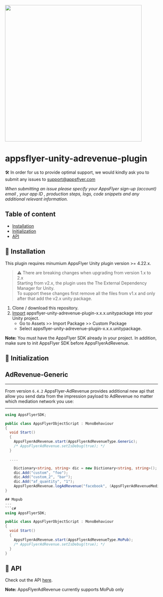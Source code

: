 <img src="https://www.appsflyer.com/wp-content/uploads/2016/11/logo-1.svg"  width="450">

# appsflyer-unity-adrevenue-plugin

🛠 In order for us to provide optimal support, we would kindly ask you to submit any issues to support@appsflyer.com

*When submitting an issue please specify your AppsFlyer sign-up (account) email , your app ID , production steps, logs, code snippets and any additional relevant information.*

## Table of content

- [Installation](#installation)
- [Initialization](#init-sdk)
- [API](#api) 

## <a id="installation"> 📲 Installation
   
   This plugin requires minumium AppsFlyer Unity plugin version >= 4.22.x.

> ⚠️ There are breaking changes when upgrading from version 1.x to 2.x <br> Starting from v2.x, the plugin uses the The External Dependency Manager for Unity. <br> To support these changes first remove all the files from v1.x and only after that add the v2.x unity package.

1. Clone / download this repository.
2. [Import](https://docs.unity3d.com/Manual/AssetPackages.html) appsflyer-unity-adrevenue-plugin-x.x.x.unitypackage  into your Unity project.
    * Go to Assets >> Import Package >> Custom Package
    * Select appsflyer-unity-adrevenue-plugin-x.x.x.unitypackage.

**Note:** You must have the AppsFlyer SDK already in your project. In addition, make sure to init AppsFlyer SDK before AppsFlyerAdRevenue.

## <a id="init-sdk"> 🚀 Initialization

## AdRevenue-Generic
---
From version `6.4.2` AppsFlyer-AdRevenue provides additional new api that allow you send data from the impression payload to AdRevenue no matter which mediation network you use:

---
```c#
using AppsFlyerSDK;

public class AppsFlyerObjectScript : MonoBehaviour
{
  void Start()
  {
  	AppsFlyerAdRevenue.start(AppsFlyerAdRevenueType.Generic);
  	/* AppsFlyerAdRevenue.setIsDebug(true); */
  }

  ....

    Dictionary<string, string> dic = new Dictionary<string, string>();
    dic.Add("custom", "foo");
    dic.Add("custom_2", "bar");
    dic.Add("af_quantity", "1");
    AppsFlyerAdRevenue.logAdRevenue("facebook", (AppsFlyerAdRevenueMediationNetworkType)20, 0.026, "USD", dic);
}

## Mopub
---
```c#
using AppsFlyerSDK;

public class AppsFlyerObjectScript : MonoBehaviour
{
  void Start()
  {
  	AppsFlyerAdRevenue.start(AppsFlyerAdRevenueType.MoPub);
  	/* AppsFlyerAdRevenue.setIsDebug(true); */
  }
}
```

## <a id="api"> 📑 API
  Check out the API [here](/docs/api.md).


**Note:** AppsFlyerAdRevenue currently supports MoPub only
